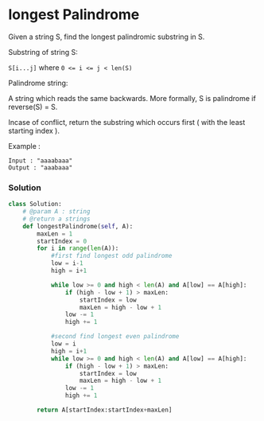 # longest Palindrome

Given a string S, find the longest palindromic substring in S.

Substring of string S:

``S[i...j]`` where ``0 <= i <= j < len(S)``

Palindrome string:

A string which reads the same backwards. More formally, S is palindrome if reverse(S) = S.

Incase of conflict, return the substring which occurs first ( with the least starting index ).

Example :

    Input : "aaaabaaa"
    Output : "aaabaaa"


### Solution

```python
class Solution:
    # @param A : string
    # @return a strings
    def longestPalindrome(self, A):
        maxLen = 1
        startIndex = 0
        for i in range(len(A)):
            #first find longest odd palindrome
            low = i-1
            high = i+1

            while low >= 0 and high < len(A) and A[low] == A[high]:
                if (high - low + 1) > maxLen:
                    startIndex = low
                    maxLen = high - low + 1
                low -= 1
                high += 1

            #second find longest even palindrome
            low = i
            high = i+1
            while low >= 0 and high < len(A) and A[low] == A[high]:
                if (high - low + 1) > maxLen:
                    startIndex = low
                    maxLen = high - low + 1
                low -= 1
                high += 1

        return A[startIndex:startIndex+maxLen]

```

